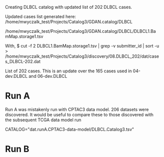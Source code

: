 Creating DLBCL catalog with updated list of 202 DLBCL cases.

Updated cases list generated here:
    /home/mwyczalk_test/Projects/Catalog3/GDAN.catalog/DLBCL


/home/mwyczalk_test/Projects/Catalog3/GDAN.catalog/DLBCL/DLBCL1.BamMap.storage1.tsv

With,
    $ cut -f 2 DLBCL1.BamMap.storage1.tsv | grep -v submitter_id | sort -u > /home/mwyczalk_test/Projects/Catalog3/discovery/08.DLBCL_202/dat/cases_DLBCL-202.dat

List of 202 cases.  This is an update over the 165 cases used in 04-dev.DLBCL and 06-dev.DLBCL

# Run A

Run A was mistakenly run with CPTAC3 data model.  206 datasets were discovered.  It would be useful to compare these to those
discovered with the subsequent TCGA data model run

CATALOG="dat.runA.CPTAC3-data-model/DLBCL.Catalog3.tsv"

# Run B



